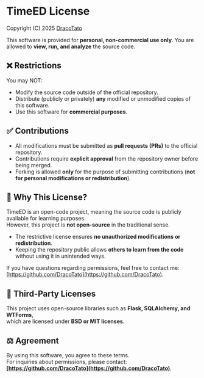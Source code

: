 # TimeED License

Copyright (C) 2025 [DracoTato](https://github.com/DracoTato)

This software is provided for **personal, non-commercial use only**.
You are allowed to **view, run, and analyze** the source code.

## ❌ Restrictions

You may NOT:

-   Modify the source code outside of the official repository.
-   Distribute (publicly or privately) **any** modified or unmodified copies of this software.
-   Use this software for **commercial purposes**.

## ✅ Contributions

-   All modifications must be submitted as **pull requests (PRs)** to the official repository.
-   Contributions require **explicit approval** from the repository owner before being merged.
-   Forking is allowed **only** for the purpose of submitting contributions (**not for personal modifications or redistribution**).

## 🤔 Why This License?

TimeED is an open-code project, meaning the source code is publicly available for learning purposes.  
However, this project is **not open-source** in the traditional sense.

-   The restrictive license ensures **no unauthorized modifications or redistribution**.
-   Keeping the repository public allows **others to learn from the code** without using it in unintended ways.

If you have questions regarding permissions, feel free to contact me: [https://github.com/DracoTato](https://github.com/DracoTato).

## 📜 Third-Party Licenses

This project uses open-source libraries such as **Flask, SQLAlchemy, and WTForms**,  
which are licensed under **BSD or MIT licenses**.

## ⚖️ Agreement

By using this software, you agree to these terms.  
For inquiries about permissions, please contact: **[https://github.com/DracoTato](https://github.com/DracoTato)**.
